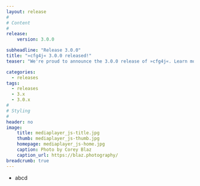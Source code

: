 ```yaml
---
layout: release
#
# Content
#
release:
    version: 3.0.0

subheadline: "Release 3.0.0"
title: "»cfg4j« 3.0.0 released!"
teaser: "We're proud to announce the 3.0.0 release of »cfg4j«. Learn more about new features in this article."

categories:
  - releases
tags:
  - releases
  - 3.x
  - 3.0.x
#
# Styling
#
header: no
image:
    title: mediaplayer_js-title.jpg
    thumb: mediaplayer_js-thumb.jpg
    homepage: mediaplayer_js-home.jpg
    caption: Photo by Corey Blaz
    caption_url: https://blaz.photography/
breadcrumb: true
---
```


* abcd